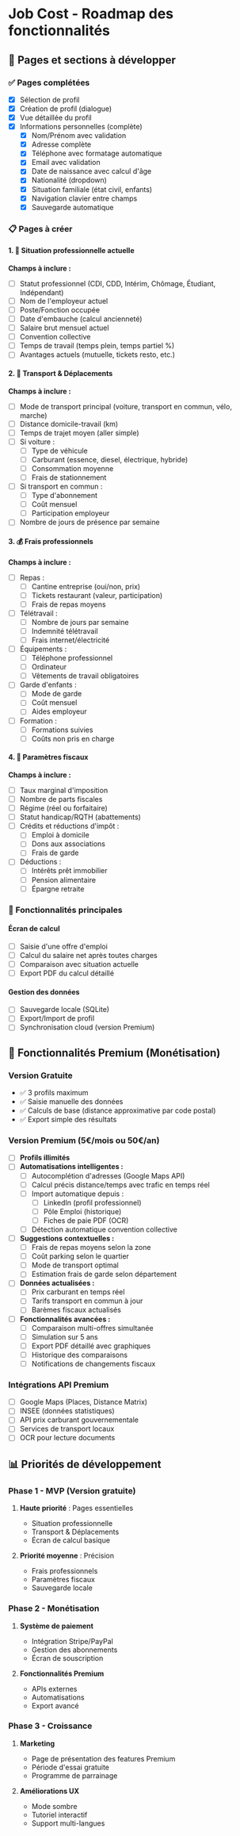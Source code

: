 # Job Cost - Roadmap des fonctionnalités

## 📱 Pages et sections à développer

### ✅ Pages complétées
- [x] Sélection de profil
- [x] Création de profil (dialogue)
- [x] Vue détaillée du profil
- [x] Informations personnelles (complète)
  - [x] Nom/Prénom avec validation
  - [x] Adresse complète
  - [x] Téléphone avec formatage automatique
  - [x] Email avec validation
  - [x] Date de naissance avec calcul d'âge
  - [x] Nationalité (dropdown)
  - [x] Situation familiale (état civil, enfants)
  - [x] Navigation clavier entre champs
  - [x] Sauvegarde automatique

### 📋 Pages à créer

#### 1. 💼 Situation professionnelle actuelle
**Champs à inclure :**
- [ ] Statut professionnel (CDI, CDD, Intérim, Chômage, Étudiant, Indépendant)
- [ ] Nom de l'employeur actuel
- [ ] Poste/Fonction occupée
- [ ] Date d'embauche (calcul ancienneté)
- [ ] Salaire brut mensuel actuel
- [ ] Convention collective
- [ ] Temps de travail (temps plein, temps partiel %)
- [ ] Avantages actuels (mutuelle, tickets resto, etc.)

#### 2. 🚗 Transport & Déplacements
**Champs à inclure :**
- [ ] Mode de transport principal (voiture, transport en commun, vélo, marche)
- [ ] Distance domicile-travail (km)
- [ ] Temps de trajet moyen (aller simple)
- [ ] Si voiture :
  - [ ] Type de véhicule
  - [ ] Carburant (essence, diesel, électrique, hybride)
  - [ ] Consommation moyenne
  - [ ] Frais de stationnement
- [ ] Si transport en commun :
  - [ ] Type d'abonnement
  - [ ] Coût mensuel
  - [ ] Participation employeur
- [ ] Nombre de jours de présence par semaine

#### 3. 💰 Frais professionnels
**Champs à inclure :**
- [ ] Repas :
  - [ ] Cantine entreprise (oui/non, prix)
  - [ ] Tickets restaurant (valeur, participation)
  - [ ] Frais de repas moyens
- [ ] Télétravail :
  - [ ] Nombre de jours par semaine
  - [ ] Indemnité télétravail
  - [ ] Frais internet/électricité
- [ ] Équipements :
  - [ ] Téléphone professionnel
  - [ ] Ordinateur
  - [ ] Vêtements de travail obligatoires
- [ ] Garde d'enfants :
  - [ ] Mode de garde
  - [ ] Coût mensuel
  - [ ] Aides employeur
- [ ] Formation :
  - [ ] Formations suivies
  - [ ] Coûts non pris en charge

#### 4. 🏦 Paramètres fiscaux
**Champs à inclure :**
- [ ] Taux marginal d'imposition
- [ ] Nombre de parts fiscales
- [ ] Régime (réel ou forfaitaire)
- [ ] Statut handicap/RQTH (abattements)
- [ ] Crédits et réductions d'impôt :
  - [ ] Emploi à domicile
  - [ ] Dons aux associations
  - [ ] Frais de garde
- [ ] Déductions :
  - [ ] Intérêts prêt immobilier
  - [ ] Pension alimentaire
  - [ ] Épargne retraite

### 🎯 Fonctionnalités principales

#### Écran de calcul
- [ ] Saisie d'une offre d'emploi
- [ ] Calcul du salaire net après toutes charges
- [ ] Comparaison avec situation actuelle
- [ ] Export PDF du calcul détaillé

#### Gestion des données
- [ ] Sauvegarde locale (SQLite)
- [ ] Export/Import de profil
- [ ] Synchronisation cloud (version Premium)

## 💎 Fonctionnalités Premium (Monétisation)

### Version Gratuite
- ✅ 3 profils maximum
- ✅ Saisie manuelle des données
- ✅ Calculs de base (distance approximative par code postal)
- ✅ Export simple des résultats

### Version Premium (5€/mois ou 50€/an)
- [ ] **Profils illimités**
- [ ] **Automatisations intelligentes :**
  - [ ] Autocomplétion d'adresses (Google Maps API)
  - [ ] Calcul précis distance/temps avec trafic en temps réel
  - [ ] Import automatique depuis :
    - [ ] LinkedIn (profil professionnel)
    - [ ] Pôle Emploi (historique)
    - [ ] Fiches de paie PDF (OCR)
  - [ ] Détection automatique convention collective
- [ ] **Suggestions contextuelles :**
  - [ ] Frais de repas moyens selon la zone
  - [ ] Coût parking selon le quartier
  - [ ] Mode de transport optimal
  - [ ] Estimation frais de garde selon département
- [ ] **Données actualisées :**
  - [ ] Prix carburant en temps réel
  - [ ] Tarifs transport en commun à jour
  - [ ] Barèmes fiscaux actualisés
- [ ] **Fonctionnalités avancées :**
  - [ ] Comparaison multi-offres simultanée
  - [ ] Simulation sur 5 ans
  - [ ] Export PDF détaillé avec graphiques
  - [ ] Historique des comparaisons
  - [ ] Notifications de changements fiscaux

### Intégrations API Premium
- [ ] Google Maps (Places, Distance Matrix)
- [ ] INSEE (données statistiques)
- [ ] API prix carburant gouvernementale
- [ ] Services de transport locaux
- [ ] OCR pour lecture documents

## 📊 Priorités de développement

### Phase 1 - MVP (Version gratuite)
1. **Haute priorité** : Pages essentielles
   - Situation professionnelle
   - Transport & Déplacements
   - Écran de calcul basique
   
2. **Priorité moyenne** : Précision
   - Frais professionnels
   - Paramètres fiscaux
   - Sauvegarde locale

### Phase 2 - Monétisation
1. **Système de paiement**
   - Intégration Stripe/PayPal
   - Gestion des abonnements
   - Écran de souscription

2. **Fonctionnalités Premium**
   - APIs externes
   - Automatisations
   - Export avancé

### Phase 3 - Croissance
1. **Marketing**
   - Page de présentation des features Premium
   - Période d'essai gratuite
   - Programme de parrainage

2. **Améliorations UX**
   - Mode sombre
   - Tutoriel interactif
   - Support multi-langues
